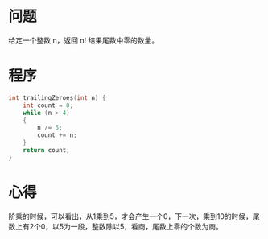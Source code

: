 # 问题
给定一个整数 n，返回 n! 结果尾数中零的数量。
# 程序
```C
int trailingZeroes(int n) {
    int count = 0;
	while (n > 4)
    {
        n /= 5;
        count += n;
    }
	return count;
}
```
# 心得
阶乘的时候，可以看出，从1乘到5，才会产生一个0，下一次，乘到10的时候，尾数上有2个0，以5为一段，整数除以5，看商，尾数上零的个数为商。
